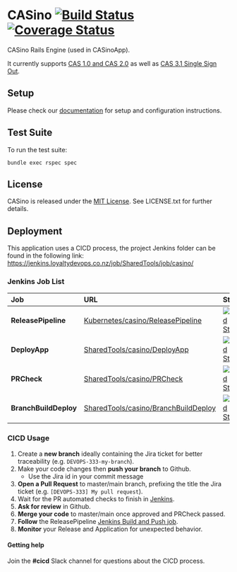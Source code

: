# CASino [![Build Status](https://secure.travis-ci.org/rbCAS/CASino.png?branch=master)](https://travis-ci.org/rbCAS/CASino) [![Coverage Status](https://coveralls.io/repos/rbCAS/CASino/badge.png?branch=master)](https://coveralls.io/r/rbCAS/CASino?branch=master)

CASino Rails Engine (used in CASinoApp).

It currently supports [CAS 1.0 and CAS 2.0](http://apereo.github.io/cas) as well as [CAS 3.1 Single Sign Out](https://wiki.jasig.org/display/CASUM/Single+Sign+Out).

## Setup

Please check our [documentation](http://casino.rbcas.com/) for setup and configuration instructions.

## Test Suite

To run the test suite:

`bundle exec rspec spec`

## License

CASino is released under the [MIT License](http://www.opensource.org/licenses/MIT). See LICENSE.txt for further details.


## Deployment
This application uses a CICD process, the project Jenkins folder can be found in the following link:
https://jenkins.loyaltydevops.co.nz/job/SharedTools/job/casino/


### Jenkins Job List
|Job|URL|Status|
| :---| :--- | :--- |
| **ReleasePipeline** | [Kubernetes/casino/ReleasePipeline](https://jenkins.loyaltydevops.co.nz/job/SharedTools/job/casino/job/ReleasePipeline/) | [![Build Status](https://jenkins.loyaltydevops.co.nz/buildStatus/icon?job=Kubernetes%2Fcasino%2FReleasePipeline)](https://jenkins.loyaltydevops.co.nz/job/SharedTools/job/casino/job/ReleasePipeline/) |
| **DeployApp** | [SharedTools/casino/DeployApp](https://jenkins.loyaltydevops.co.nz/job/SharedTools/job/casino/job/DeployApp/) | [![Build Status](https://jenkins.loyaltydevops.co.nz/buildStatus/icon?job=Kubernetes%2Fcasino%2FDeployApp)](https://jenkins.loyaltydevops.co.nz/job/SharedTools/job/casino/job/DeployApp/) |
| **PRCheck** | [SharedTools/casino/PRCheck](https://jenkins.loyaltydevops.co.nz/job/SharedTools/job/casino/job/PRCheck/) | [![Build Status](https://jenkins.loyaltydevops.co.nz/buildStatus/icon?job=Kubernetes%2Fcasino%2FPRCheck)](https://jenkins.loyaltydevops.co.nz/job/SharedTools/job/casino/job/PRCheck/) |
| **BranchBuildDeploy** | [SharedTools/casino/BranchBuildDeploy](https://jenkins.loyaltydevops.co.nz/job/SharedTools/job/casino/job/BranchBuildDeploy/) | [![Build Status](https://jenkins.loyaltydevops.co.nz/buildStatus/icon?job=Kubernetes%2Fcasino%2FBranchBuildDeploy)](https://jenkins.loyaltydevops.co.nz/job/SharedTools/job/casino/job/BranchBuildDeploy/) |



### CICD Usage
1. Create a **new branch** ideally containing the Jira ticket for better traceability (e.g. `DEVOPS-333-my-branch`).
2. Make your code changes then **push your branch** to Github.
   - Use the Jira id in your commit message
3. **Open a Pull Request** to master/main branch, prefixing the title the Jira ticket (e.g. `[DEVOPS-333] My pull request`).
4. Wait for the PR automated checks to finish in [Jenkins](https://jenkins.loyaltydevops.co.nz/job/SharedTools/job/casino/job/PRCheck/).
5. **Ask for review** in Github.
6. **Merge your code** to master/main once approved and PRCheck passed.
7. **Follow** the ReleasePipeline [Jenkins Build and Push job](https://jenkins.loyaltydevops.co.nz/job/SharedTools/job/casino/job/ReleasePipeline/).
8. **Monitor** your Release and Application for unexpected behavior.

#### Getting help
Join the **#cicd** Slack channel for questions about the CICD process.